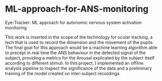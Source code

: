 # ML-approach-for-ANS-monitoring
Eye-Tracker: ML approach for autonomic nervous system activation monitoring


This work is inserted in the scope of the technology for ocular tracking, a tech that is used to record the dimension and the movement of the pupils.
The final goal for this approach would be a machine learning algorithm able to precept in real time the ANS behaviour in the detected signal of the subject, providing a metrics for the Arousal explicated by the subject itself according to different stimuli.
In this project, I implemented an offline analysis pipeline to inspect the significance of the data and a preliminary training of the model created on inter-subject recordings.
